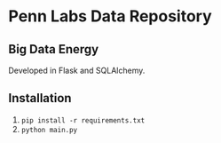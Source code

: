 # Penn Labs Data Repository
## Big Data Energy

Developed in Flask and SQLAlchemy.

## Installation
1. `pip install -r requirements.txt`
2. `python main.py`